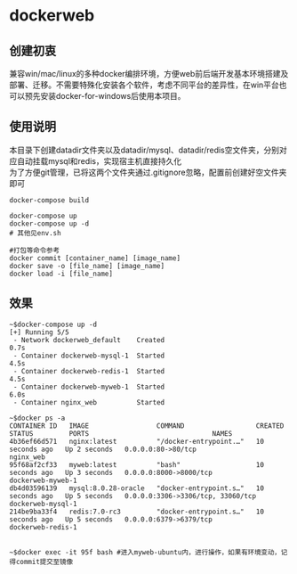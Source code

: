 # dockerweb
## 创建初衷
兼容win/mac/linux的多种docker编排环境，方便web前后端开发基本环境搭建及部署、迁移。不需要特殊化安装各个软件，考虑不同平台的差异性，在win平台也可以预先安装docker-for-windows后使用本项目。

## 使用说明
本目录下创建datadir文件夹以及datadir/mysql、datadir/redis空文件夹，分别对应自动挂载mysql和redis，实现宿主机直接持久化  
为了方便git管理，已将这两个文件夹通过.gitignore忽略，配置前创建好空文件夹即可  

```
docker-compose build

docker-compose up
docker-compose up -d
# 其他见env.sh

#打包等命令参考
docker commit [container_name] [image_name]
docker save -o [file_name] [image_name]
docker load -i [file_name]
```

## 效果
```
~$docker-compose up -d
[+] Running 5/5
 - Network dockerweb_default    Created                                                                                                  0.7s 
 - Container dockerweb-mysql-1  Started                                                                                                  4.5s
 - Container dockerweb-redis-1  Started                                                                                                  4.5s 
 - Container dockerweb-myweb-1  Started                                                                                                  6.0s
 - Container nginx_web          Started    

~$docker ps -a
CONTAINER ID   IMAGE                 COMMAND                  CREATED          STATUS         PORTS                               NAMES
4b36ef66d571   nginx:latest          "/docker-entrypoint.…"   10 seconds ago   Up 2 seconds   0.0.0.0:80->80/tcp                  nginx_web   
95f68af2cf33   myweb:latest          "bash"                   10 seconds ago   Up 3 seconds   0.0.0.0:8000->8000/tcp              dockerweb-myweb-1
db4d03596139   mysql:8.0.28-oracle   "docker-entrypoint.s…"   10 seconds ago   Up 5 seconds   0.0.0.0:3306->3306/tcp, 33060/tcp   dockerweb-mysql-1
214be9ba33f4   redis:7.0-rc3         "docker-entrypoint.s…"   10 seconds ago   Up 5 seconds   0.0.0.0:6379->6379/tcp              dockerweb-redis-1


~$docker exec -it 95f bash #进入myweb-ubuntu内，进行操作，如果有环境变动，记得commit提交至镜像
```


